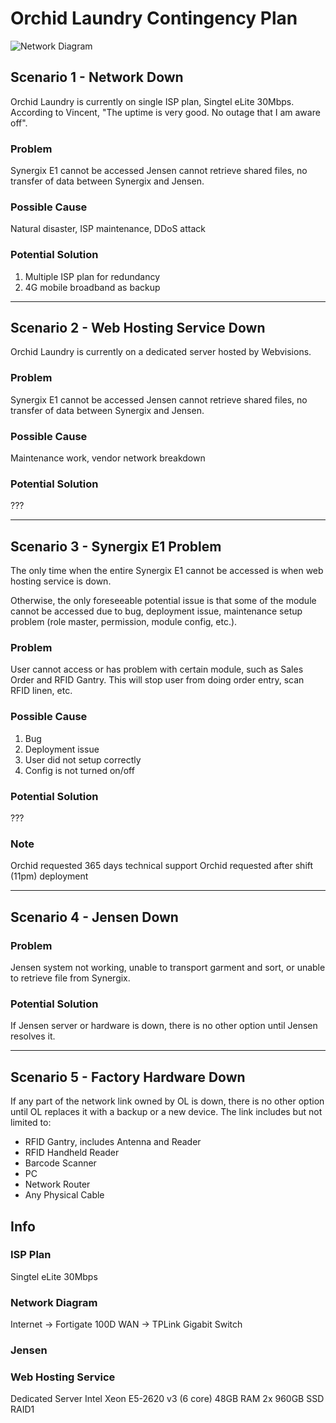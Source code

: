 Orchid Laundry Contingency Plan
==========================
![Network Diagram](https://raw.githubusercontent.com/darren-synergix/OL/master/network.png)


## Scenario 1 - Network Down
Orchid Laundry is currently on single ISP plan, Singtel eLite 30Mbps.
According to Vincent, "The uptime is very good. No outage that I am aware off".

### Problem
Synergix E1 cannot be accessed
Jensen cannot retrieve shared files, no transfer of data between Synergix and Jensen.

### Possible Cause
Natural disaster, ISP maintenance, DDoS attack

### Potential Solution
1. Multiple ISP plan for redundancy
2. 4G mobile broadband as backup

---

## Scenario 2 - Web Hosting Service Down
Orchid Laundry is currently on a dedicated server hosted by Webvisions.

### Problem
Synergix E1 cannot be accessed
Jensen cannot retrieve shared files, no transfer of data between Synergix and Jensen.

### Possible Cause
Maintenance work, vendor network breakdown 

### Potential Solution
???

---

## Scenario 3 - Synergix E1 Problem
The only time when the entire Synergix E1 cannot be accessed is when web hosting service is down.

Otherwise, the only foreseeable potential issue is that some of the module cannot be accessed due to bug, deployment issue, maintenance setup problem (role master, permission, module config, etc.).

### Problem
User cannot access or has problem with certain module, such as Sales Order and RFID Gantry. This will stop user from doing order entry, scan RFID linen, etc.

### Possible Cause
1. Bug
2. Deployment issue
3. User did not setup correctly
4. Config is not turned on/off

### Potential Solution
???

### Note
Orchid requested 365 days technical support 
Orchid requested after shift (11pm) deployment


---

## Scenario 4 - Jensen Down
### Problem
Jensen system not working, unable to transport garment and sort, or unable to retrieve file from Synergix.

### Potential Solution
If Jensen server or hardware is down, there is no other option until Jensen resolves it.


---

## Scenario 5 - Factory Hardware Down
If any part of the network link owned by OL is down, there is no other option until OL replaces it with a backup or a new device. The link includes but not limited to:

* RFID Gantry, includes Antenna and Reader
* RFID Handheld Reader
* Barcode Scanner
* PC
* Network Router
* Any Physical Cable

## Info
### ISP Plan
Singtel eLite 30Mbps

### Network Diagram
Internet -> Fortigate 100D WAN -> TPLink Gigabit Switch

### Jensen

### Web Hosting Service
Dedicated Server
Intel Xeon E5-2620 v3 (6 core)
48GB RAM
2x 960GB SSD RAID1
